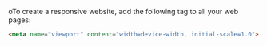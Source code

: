 


oTo create a responsive website, add the following <meta> tag to all your web pages:
```html
<meta name="viewport" content="width=device-width, initial-scale=1.0">
```

